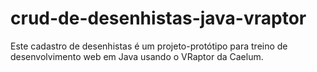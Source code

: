 crud-de-desenhistas-java-vraptor
===================

Este cadastro de desenhistas é um projeto-protótipo para treino de desenvolvimento web em Java usando o VRaptor da Caelum.